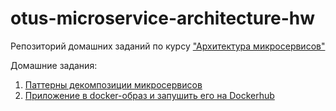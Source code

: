 # otus-microservice-architecture-hw
Репозиторий домашних заданий по курсу ["Архитектура микросервисов"](https://otus.ru/lessons/microservice-architecture/)

Домашние задания:
1. [Паттерны декомпозиции микросервисов](https://github.com/toolen/otus-microservice-architecture-hw/tree/hw-01)
2. [Приложение в docker-образ и запушить его на Dockerhub](https://github.com/toolen/otus-microservice-architecture-hw/tree/hw-02)